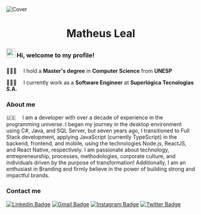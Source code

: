 ![Cover](https://i.imgur.com/xENQDwr.png)

<div align="center">
  <h1>Matheus Leal</h1>
</div>

### 
<h3><span><img src="https://media.giphy.com/media/hvRJCLFzcasrR4ia7z/giphy.gif" style="width: 24px;"/></span> Hi, welcome to my profile!</h3>

###
<div class="center">
  <p>👨🏻‍🎓 ⠀ I hold a <b>Master's degree</b> in <b>Computer Science</b> from <b>UNESP</b></p>
  <p>👨🏻‍💻 ⠀ I currently work as a <b>Software Engineer</b> at <b> Superlógica Tecnologias S.A.</b></p>
</div>

### About me

🇺🇸 ⠀ I am a developer with over a decade of experience in the programming universe. I began my journey in the desktop environment using C#, Java, and SQL Server, but seven years ago, I transitioned to Full Stack development, applying JavaScript (currently TypeScript) in the backend, frontend, and mobile, using the technologies Node.js, ReactJS, and React Native, respectively. I am passionate about technology, entrepreneurship, processes, methodologies, corporate culture, and individuals driven by the purpose of transformation! Additionally, I am an enthusiast in Branding and firmly believe in the power of building strong and impactful brands.

### Contact me

[![Linkedin Badge](https://img.shields.io/badge/-Matheus%20Leal-3442E8?style=flat-square&logo=Linkedin&logoColor=F0EFEB&link=https://www.linkedin.com/in/matheuspleal/)](https://www.linkedin.com/in/matheuspleal/)
[![Gmail Badge](https://img.shields.io/badge/-hi@matheuspleal.com-3442E8?style=flat-square&logo=Gmail&logoColor=F0EFEB&link=mailto:hi@matheuspleal.com)](mailto:hi@matheuspleal.com) 
[![Instagram Badge](https://img.shields.io/badge/-@matheuspleal-3442E8?style=flat-square&logo=Instagram&logoColor=F0EFEB&link=https://www.instagram.com/matheuspleal/)](https://www.instagram.com/matheuspleal/) 
[![Twitter Badge](https://img.shields.io/badge/-Matheus%20Leal-3442E8?style=flat-square&logo=Twitter&logoColor=F0EFEB&link=https://www.twitter.com/matheuspleal/)](https://www.twitter.com/matheuspleal/)



